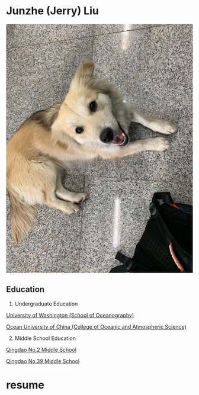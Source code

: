 # Junzhe (Jerry) Liu

![My favoriate Dog](XH.JPG)


## Education

1. Undergraduate Education

[University of Washington (School of Oceanography)](https://www.ocean.washington.edu/)

[Ocean University of China (College of Oceanic and Atmospheric Science)](http://coas.ouc.edu.cn/main.htm)


2. Middle School Education

[Qingdao No.2 Middle School](http://www.qderzhong.net/)

[Qingdao No.39 Middle School](http://www.qd39.qdedu.net/)

# resume
